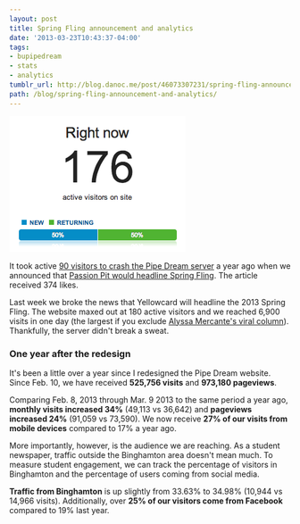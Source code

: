 ```yaml
---
layout: post
title: Spring Fling announcement and analytics
date: '2013-03-23T10:43:37-04:00'
tags:
- bupipedream
- stats
- analytics
tumblr_url: http://blog.danoc.me/post/46073307231/spring-fling-announcement-and-analytics
path: /blog/spring-fling-announcement-and-analytics/
---
```


![Screenshot of the Pipe Dream Google Analytics](./pipe-dream-spring-fling-google-analytics-2013.png)

It took active [90 visitors to crash the Pipe Dream server](http://blog.danoc.me/2012/03/24/spring-fling-concert-announcement-takes-down-the-pipe.html) a year ago when we announced that [Passion Pit would headline Spring Fling](http://www.bupipedream.com/news/9130/passion-pit-to-headline-spring-fling/). The article received 374 likes.

Last week we broke the news that Yellowcard will headline the 2013 Spring Fling. The website maxed out at 180 active visitors and we reached 6,900 visits in one day (the largest if you exclude [Alyssa Mercante's viral column](http://www.bupipedream.com/opinion/10245/binghamtons-noble-truths-lived/)). Thankfully, the server didn't break a sweat.

### One year after the redesign

It's been a little over a year since I redesigned the Pipe Dream website. Since Feb. 10, we have received **525,756 visits** and **973,180 pageviews**.

Comparing Feb. 8, 2013 through Mar. 9 2013 to the same period a year ago, **monthly visits increased 34%** (49,113 vs 36,642) and **pageviews increased 24%** (91,059 vs 73,590). We now receive **27% of our visits from mobile devices** compared to 17% a year ago.

More importantly, however, is the audience we are reaching. As a student newspaper, traffic outside the Binghamton area doesn't mean much. To measure student engagement, we can track the percentage of visitors in Binghamton and the percentage of users coming from social media.

**Traffic from Binghamton** is up slightly from 33.63% to 34.98% (10,944 vs 14,966 visits). Additionally, over **25% of our visitors come from Facebook** compared to 19% last year.
